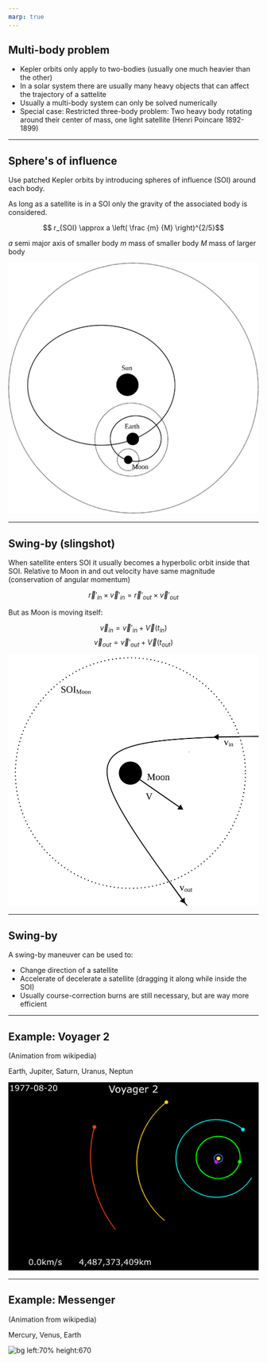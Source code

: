 ```yaml
---
marp: true
---
```


## Multi-body problem

- Kepler orbits only apply to two-bodies (usually one much heavier than the other)
- In a solar system there are usually many heavy objects that can affect the trajectory of a sattelite
- Usually a multi-body system can only be solved numerically
- Special case: Restricted three-body problem: Two heavy body rotating around their center of mass, one light satellite (Henri Poincare 1892-1899)

---

## Sphere's of influence

Use patched Kepler orbits by introducing spheres of influence (SOI) around each body.

As long as a satellite is in a SOI only the gravity of the associated body is considered.

$$ r_{SOI} \approx a \left( \frac {m} {M} \right)^{2/5}$$

$a$ semi major axis of smaller body
$m$ mass of smaller body
$M$ mass of larger body

![bg right:50% height:600](./soi.svg)

---

## Swing-by (slingshot)

When satellite enters SOI it usually becomes a hyperbolic orbit inside that SOI.
Relative to Moon in and out velocity have same magnitude (conservation of angular momentum)

$$ \vec{r}'_{in} \times \vec{v}'_{in} = \vec{r}'_{out} \times \vec{v}'_{out}  $$

But as Moon is moving itself:

$$ \vec{v}_{in} = \vec{v}'_{in} + \vec{V}(t_{in}) $$
$$ \vec{v}_{out} = \vec{v}'_{out} + \vec{V}(t_{out}) $$

![bg right:50% height:600](./swing-by.svg)

---

## Swing-by

A swing-by maneuver can be used to:

- Change direction of a satellite
- Accelerate of decelerate a satellite (dragging it along while inside the SOI)
- Usually course-correction burns are still necessary, but are way more efficient

---

## Example: Voyager 2

(Animation from wikipedia)

Earth, Jupiter, Saturn, Uranus, Neptun

![bg left:70% height:670](./voyager2.gif)

---

## Example: Messenger

(Animation from wikipedia)

Mercury, Venus, Earth

![bg left:70% height:670](./messenger.gif)

